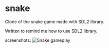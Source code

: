 # snake
Clone of the snake game made with SDL2 library.

Written to remind me how to use SDL2 library.

screenshots:
![Snake gameplay](/screenshots/snake-game-animated.png)
